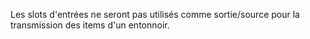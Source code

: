 Les slots d'entrées ne seront pas utilisés comme sortie/source pour la transmission des items d'un entonnoir.